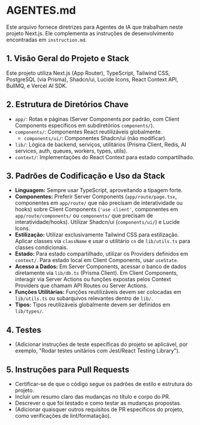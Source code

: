 # AGENTES.md

Este arquivo fornece diretrizes para Agentes de IA que trabalham neste projeto Next.js. Ele complementa as instruções de desenvolvimento encontradas em `instruction.md`.

## 1. Visão Geral do Projeto e Stack

Este projeto utiliza Next.js (App Router), TypeScript, Tailwind CSS, PostgreSQL (via Prisma), Shadcn/ui, Lucide Icons, React Context API, BullMQ, e Vercel AI SDK.

## 2. Estrutura de Diretórios Chave

*   `app/`: Rotas e páginas (Server Components por padrão, com Client Components específicos em subdiretórios `components/`).
*   `components/`: Componentes React reutilizáveis globalmente.
    *   `components/ui/`: Componentes Shadcn/ui (não modificar).
*   `lib/`: Lógica de backend, serviços, utilitários (Prisma Client, Redis, AI services, auth, queues, workers, types, utils).
*   `context/`: Implementações do React Context para estado compartilhado.

## 3. Padrões de Codificação e Uso da Stack

*   **Linguagem:** Sempre usar TypeScript, aproveitando a tipagem forte.
*   **Componentes:** Preferir Server Components (`app/route/page.tsx`, componentes em `app/route/` que não precisam de interatividade ou hooks) sobre Client Components (`'use client'`, componentes em `app/route/components/` ou `components/` que precisam de interatividade/hooks). Utilizar Shadcn/ui (`components/ui/`) e Lucide Icons.
*   **Estilização:** Utilizar exclusivamente Tailwind CSS para estilização. Aplicar classes via `className` e usar o utilitário `cn` de `lib/utils.ts` para classes condicionais.
*   **Estado:** Para estado compartilhado, utilizar os Providers definidos em `context/`. Para estado local em Client Components, usar `useState`.
*   **Acesso a Dados:** Em Server Components, acessar o banco de dados diretamente via `lib/db.ts` (Prisma Client). Em Client Components, interagir via Server Actions ou funções expostas pelos Context Providers que chamam API Routes ou Server Actions.
*   **Funções Utilitárias:** Funções reutilizáveis devem ser colocadas em `lib/utils.ts` ou subarquivos relevantes dentro de `lib/`.
*   **Tipos:** Tipos reutilizáveis globalmente devem ser definidos em `lib/types/`.

## 4. Testes

*   (Adicionar instruções de teste específicas do projeto se aplicável, por exemplo, "Rodar testes unitários com Jest/React Testing Library").

## 5. Instruções para Pull Requests

*   Certificar-se de que o código segue os padrões de estilo e estrutura do projeto.
*   Incluir um resumo claro das mudanças no título e corpo do PR.
*   Descrever o que foi testado e como testar as mudanças propostas.
*   (Adicionar quaisquer outros requisitos de PR específicos do projeto, como verificações de lint/formatação).
